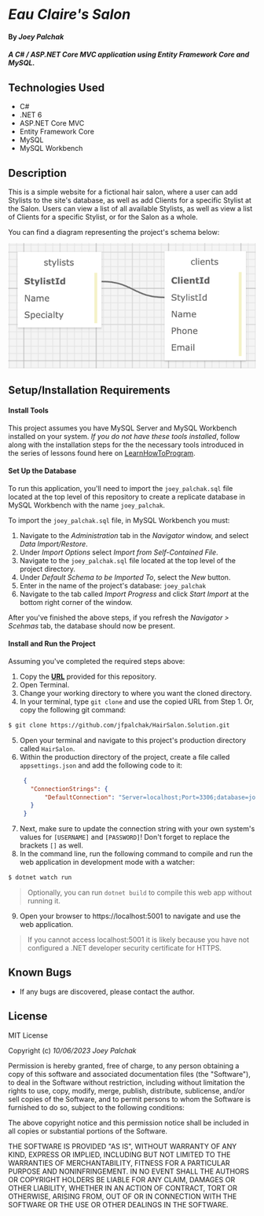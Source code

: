 # _Eau Claire's Salon_

#### By _Joey Palchak_

#### _A C# / ASP.NET Core MVC application using Entity Framework Core and MySQL._

## Technologies Used

* C#
* .NET 6
* ASP.NET Core MVC
* Entity Framework Core
* MySQL
* MySQL Workbench

## Description

This is a simple website for a fictional hair salon, where a user can add Stylists to the site's database, as well as add Clients for a specific Stylist at the Salon. Users can view a list of all available Stylists, as well as view a list of Clients for a specific Stylist, or for the Salon as a whole.

You can find a diagram representing the project's schema below:

<div style="text-align: center">
  <img src="https://github.com/jfpalchak/HairSalon.Solution/blob/assets/salon-schema.png" />
</div>

## Setup/Installation Requirements

#### Install Tools
This project assumes you have MySQL Server and MySQL Workbench installed on your system. _If you do not have these tools installed_, follow along with the installation steps for the the necessary tools introduced in the series of lessons found here on [LearnHowToProgram](https://full-time.learnhowtoprogram.com/c-and-net/getting-started-with-c/installing-and-configuring-mysql).

#### Set Up the Database
To run this application, you'll need to import the `joey_palchak.sql` file located at the top level of this repository to create a replicate database in MySQL Workbench with the name `joey_palchak`.

To import the `joey_palchak.sql` file, in MySQL Workbench you must:

1. Navigate to the _Administration_ tab in the _Navigator_ window, and select _Data Import/Restore_.
2. Under _Import Options_ select _Import from Self-Contained File_. 
3. Navigate to the `joey_palchak.sql` file located at the top level of the project directory.
4. Under _Default Schema to be Imported To_, select the _New_ button.
5. Enter in the name of the project's database: `joey_palchak`
6. Navigate to the tab called _Import Progress_ and click _Start Import_ at the bottom right corner of the window.

After you've finished the above steps, if you refresh the _Navigator > Scehmas_ tab, the database should now be present.

#### Install and Run the Project

Assuming you've completed the required steps above:

1. Copy the **[URL](https://github.com/jfpalchak/HairSalon.Solution.git)** provided for this repository.
2. Open Terminal.
3. Change your working directory to where you want the cloned directory.
4. In your terminal, type `git clone` and use the copied URL from Step 1. Or, copy the following git command:
```bash
$ git clone https://github.com/jfpalchak/HairSalon.Solution.git
```
5. Open your terminal and navigate to this project's production directory called `HairSalon`.
6. Within the production directory of the project, create a file called `appsettings.json` and add the following code to it:
   ```json
    {
      "ConnectionStrings": {
          "DefaultConnection": "Server=localhost;Port=3306;database=joey_palchak;uid=[USERNAME];pwd=[PASSWORD];"
      }
    }
   ```
7. Next, make sure to update the connection string with your own system's values for `[USERNAME]` and `[PASSWORD]`! Don't forget to replace the brackets `[]` as well.
8. In the command line, run the following command to compile and run the web application in development mode with a watcher:
   
```bash
$ dotnet watch run
```
> Optionally, you can run `dotnet build` to compile this web app without running it.

9. Open your browser to https://localhost:5001 to navigate and use the web application. 
> If you cannot access localhost:5001 it is likely because you have not configured a .NET developer security certificate for HTTPS.


## Known Bugs

* If any bugs are discovered, please contact the author.

## License

MIT License

Copyright (c) _10/06/2023_ _Joey Palchak_

Permission is hereby granted, free of charge, to any person obtaining a copy of this software and associated documentation files (the "Software"), to deal in the Software without restriction, including without limitation the rights to use, copy, modify, merge, publish, distribute, sublicense, and/or sell copies of the Software, and to permit persons to whom the Software is furnished to do so, subject to the following conditions:

The above copyright notice and this permission notice shall be included in all copies or substantial portions of the Software.

THE SOFTWARE IS PROVIDED "AS IS", WITHOUT WARRANTY OF ANY KIND, EXPRESS OR IMPLIED, INCLUDING BUT NOT LIMITED TO THE WARRANTIES OF MERCHANTABILITY, FITNESS FOR A PARTICULAR PURPOSE AND NONINFRINGEMENT. IN NO EVENT SHALL THE AUTHORS OR COPYRIGHT HOLDERS BE LIABLE FOR ANY CLAIM, DAMAGES OR OTHER LIABILITY, WHETHER IN AN ACTION OF CONTRACT, TORT OR OTHERWISE, ARISING FROM, OUT OF OR IN CONNECTION WITH THE SOFTWARE OR THE USE OR OTHER DEALINGS IN THE SOFTWARE.